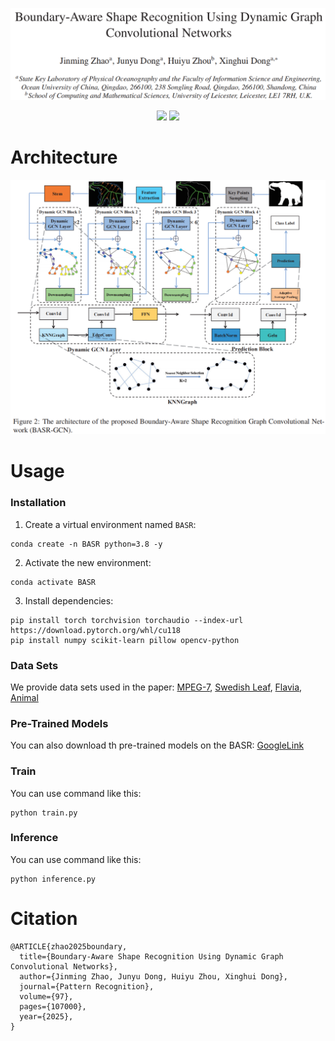 ![](./imgs/20250928201615.png)

<p align="center"> 
<!-- <a href="https://www.sciencedirect.com/science/article/abs/pii/S0031320324002188" ><img src="https://img.shields.io/badge/HOME-PR-blue.svg"></a> -->
<a href="https://indtlab.github.io/projects/BASR-GCN" ><img src="https://img.shields.io/badge/HOME-Paper-important.svg"></a>
<a href="https://INDTLab.github.io/projects/Packages/BASR-GCN/Data/BASR-GCN.pdf" ><img src="https://img.shields.io/badge/PDF-Paper-blueviolet.svg"></a>
<!-- <a href="https://indtlab.github.io/projects/WRD-Net" ><img src="https://img.shields.io/badge/-WeightsFiles-blue.svg"></a> -->
</p>

# Architecture

![](./imgs/20250928201809.png)

# Usage
### Installation
1. Create a virtual environment named `BASR`:   
```copy
conda create -n BASR python=3.8 -y
```     
2. Activate the new environment:  
```copy
conda activate BASR
```    
3. Install dependencies:  
```
pip install torch torchvision torchaudio --index-url https://download.pytorch.org/whl/cu118
pip install numpy scikit-learn pillow opencv-python
```

### Data Sets
We provide data sets used in the paper: [MPEG-7](https://academictorrents.com/details/0a8cb3446b0de5690fee29a2c68922ff691c7f9a), [Swedish Leaf](https://www.cvl.isy.liu.se/en/research/datasets/swedish-leaf/), [Flavia](https://flavia.sourceforge.net/), [Animal](https://www.flaticon.com/packs/animal-silhouettes)


### Pre-Trained Models
You can also download th pre-trained models on the BASR: [GoogleLink](https://drive.google.com/drive/folders/1CPAgSfr-GnP6MW6v0TtmvhfXM1-qieng?usp=sharing)

### Train
You can use command like this:  
```copy
python train.py
```

### Inference
You can use command like this:  
```copy
python inference.py
```

# Citation
```
@ARTICLE{zhao2025boundary,
  title={Boundary-Aware Shape Recognition Using Dynamic Graph Convolutional Networks},
  author={Jinming Zhao, Junyu Dong, Huiyu Zhou, Xinghui Dong},
  journal={Pattern Recognition},
  volume={97},
  pages={107000},
  year={2025},
}
```
